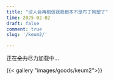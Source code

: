 ```yaml
---
title: "没人会再相信我我根本不是布丁狗塑了"
time: 2025-02-02
draft: false
comment: true
slug: '/keum2/'

---
```


正在~~全力~~尽力加载中…

{{< gallery "images/goods/keum2">}}